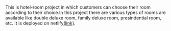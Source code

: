 This is hotel-room project in which customers can choose their room according to their choice.In this project there are various types of rooms are available like double deluxe room, family deluxe room, presindential room, etc. It is deployed on netlify[(link)](https://hotel-rooms.netlify.app).


